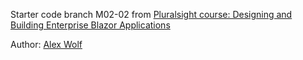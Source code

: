 Starter code branch M02-02 from [Pluralsight course: Designing and Building Enterprise Blazor Applications](https://www.pluralsight.com/courses/designing-building-enterprise-blazor-applications) 

Author: [Alex Wolf](https://www.pluralsight.com/authors/alex-wolf)
